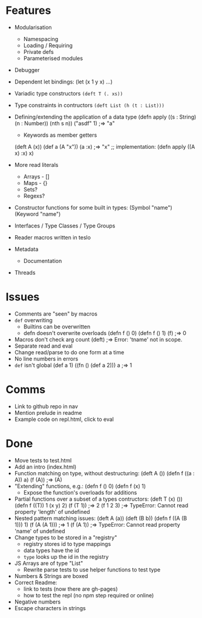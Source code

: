 # Features

 * Modularisation
   * Namespacing
   * Loading / Requiring
   * Private defs
   * Parameterised modules
 * Debugger
 * Dependent let bindings:
    (let (x 1 y x) ...)
 * Variadic type constructors `(deft T (. xs))`
 * Type constraints in contructors `(deft List (h (t : List)))`
 * Defining/extending the application of a data type
    (defn apply ((s : String) (n : Number)) (nth s n)) ("asdf" 1) ;=> "a"
   * Keywords as member getters

    (deft A (x)) (def a (A "x")) (a :x) ;=> "x"
    ;; implementation:
    (defn apply ((A x) :x) x)

 * More read literals
   * Arrays - []
   * Maps - {}
   * Sets?
   * Regexs?
 * Constructor functions for some built in types:
    (Symbol "name")
    (Keyword "name")
 * Interfaces / Type Classes / Type Groups
 * Reader macros written in teslo
 * Metadata
   * Documentation
 * Threads

# Issues

 * Comments are "seen" by macros
 * `def` overwriting
   * Builtins can be overwritten
   * defn doesn't overwrite overloads
    (defn f () 0) (defn f () 1) (f) ;=> 0
 * Macros don't check arg count
    (deft) ;=> Error: 'tname' not in scope.
 * Separate read and eval
 * Change read/parse to do one form at a time
 * No line numbers in errors
 * `def` isn't global
    (def a 1) ((fn () (def a 2))) a ;=> 1

# Comms

 * Link to github repo in nav
 * Mention prelude in readme
 * Example code on repl.html, click to eval

# Done

 * Move tests to test.html
 * Add an intro (index.html)
 * Function matching on type, without destructuring:
    (deft A ()) (defn f ((a : A)) a) (f (A)) ;=> (A)
 * "Extending" functions, e.g.:
    (defn f () 0)
    (defn f (x) 1)
   * Expose the function's overloads for additions
 * Partial functions over a subset of a types contructors:
    (deft T (x) ())
    (defn f ((T)) 1 (x y) 2)
    (f (T 1)) ;=> 2
    (f 1 2 3) ;=> TypeError: Cannot read property 'length' of undefined
 * Nested pattern matching issues:
     (deft A (a)) (deft (B b)) (defn f ((A (B 1))) 1) (f (A (A 1))) ;=> 1
     (f (A 1))     ;=> TypeError: Cannot read property 'name' of undefined
 * Change types to be stored in a "registry"
   * registry stores id to type mappings
   * data types have the id
   * `type` looks up the id in the registry
 * JS Arrays are of type "List"
   * Rewrite parse tests to use helper functions to test type
 * Numbers & Strings are boxed
 * Correct Readme:
   * link to tests (now there are gh-pages)
   * how to test the repl (no npm step required or online)
 * Negative numbers
 * Escape characters in strings
